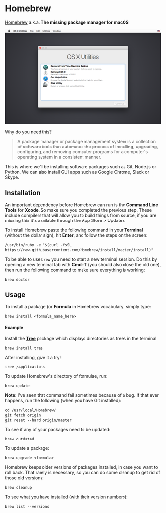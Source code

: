 # Homebrew

[Homebrew](https://brew.sh/) a.k.a. **The missing package manager for macOS**

![Updating GUI apps and packages has never been this easy](../../.gitbook/assets/image.png)

Why do you need this?

> A package manager or package management system is a collection of software tools that automates the process of installing, upgrading, configuring, and removing computer programs for a computer's operating system in a consistent manner.

This is where we'll be installing software packages such as Git, Node.js or Python. We can also install GUI apps such as Google Chrome, Slack or Skype.

## Installation

An important dependency before Homebrew can run is the **Command Line Tools** for **Xcode**. So make sure you completed the previous step. These include compilers that will allow you to build things from source, if you are missing this it's available through the App Store &gt; Updates.

To install Homebrew paste the following command in your **Terminal** \(without the dollar sign\), hit **Enter**, and follow the steps on the screen:

```text
/usr/bin/ruby -e "$(curl -fsSL https://raw.githubusercontent.com/Homebrew/install/master/install)"
```

To be able to use `brew` you need to start a new terminal session. Do this by opening a new terminal tab with **Cmd+T** \(you should also close the old one\), then run the following command to make sure everything is working:

```text
brew doctor
```

## Usage

To install a package \(or **Formula** in Homebrew vocabulary\) simply type:

```text
brew install <formula_name_here>
```

#### Example

Install the [**Tree**](https://formulae.brew.sh/formula/tree) package which displays directories as trees in the terminal

```text
brew install tree
```

After installing, give it a try!

```text
tree /Applications
```

To update Homebrew's directory of formulae, run:

```text
brew update
```

**Note**: I've seen that command fail sometimes because of a bug. If that ever happens, run the following \(when you have Git installed\):

```text
cd /usr/local/Homebrew/
git fetch origin
git reset --hard origin/master
```

To see if any of your packages need to be updated:

```text
brew outdated
```

To update a package:

```text
brew upgrade <formula>
```

Homebrew keeps older versions of packages installed, in case you want to roll back. That rarely is necessary, so you can do some cleanup to get rid of those old versions:

```text
brew cleanup
```

To see what you have installed \(with their version numbers\):

```text
brew list --versions
```

